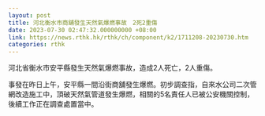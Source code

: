 ```yaml
---
layout: post
title: 河北衡水市商舖發生天然氣爆燃事故　2死2重傷
date: 2023-07-30 02:47:32.000000000 +08:00
link: https://news.rthk.hk/rthk/ch/component/k2/1711208-20230730.htm
categories: rthk
---
```


河北省衡水市安平縣發生天然氣爆燃事故，造成2人死亡，2人重傷。

事發在昨日上午，安平縣一間沿街商舖發生爆燃。初步調查指，自來水公司二次管網改造施工中，頂破天然氣管道發生爆燃，相關的5名責任人已被公安機關控制，後續工作正在調查處置當中。

